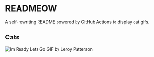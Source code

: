 # READMEOW

A self-rewriting README powered by GitHub Actions to display cat gifs.

## Cats

![Im Ready Lets Go GIF by Leroy Patterson](https://media1.giphy.com/media/CjmvTCZf2U3p09Cn0h/200.gif?cid=9acd02daq3h2l7n7hmy6ysijzwg7b3dukeyoik85mvz5dnsx&ep=v1_gifs_search&rid=200.gif&ct=g)
